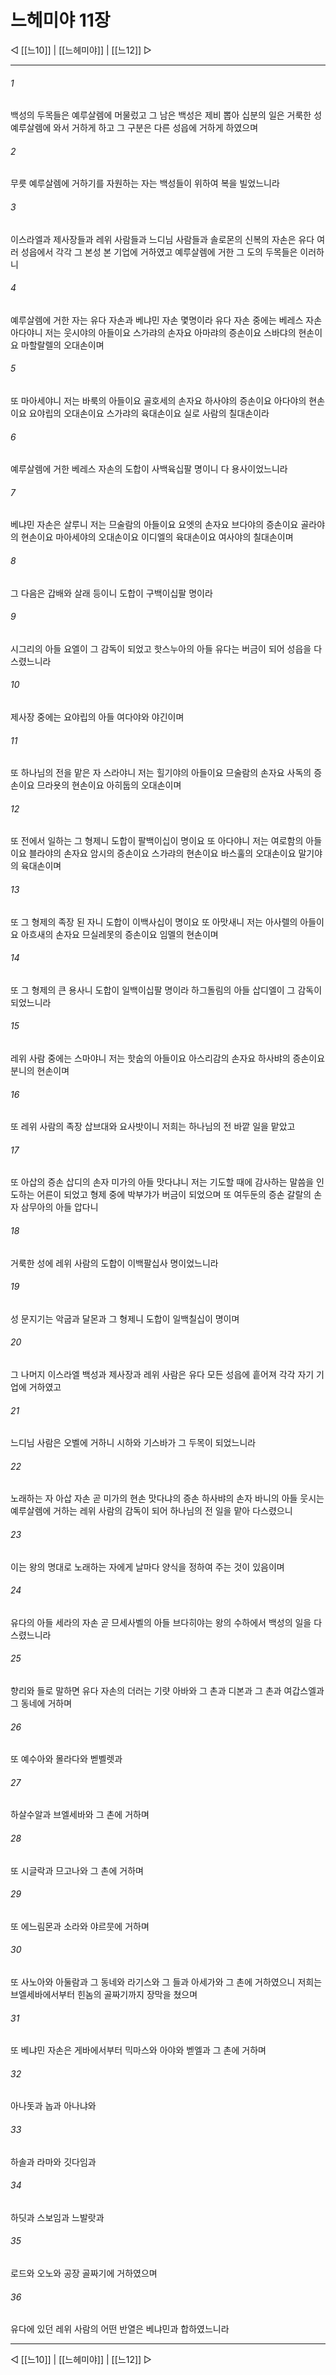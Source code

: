 # 느헤미야 11장

◁ [[느10]] | [[느헤미야]] | [[느12]] ▷
***

###### 1
백성의 두목들은 예루살렘에 머물렀고 그 남은 백성은 제비 뽑아 십분의 일은 거룩한 성 예루살렘에 와서 거하게 하고 그 구분은 다른 성읍에 거하게 하였으며

###### 2
무릇 예루살렘에 거하기를 자원하는 자는 백성들이 위하여 복을 빌었느니라

###### 3
이스라엘과 제사장들과 레위 사람들과 느디님 사람들과 솔로몬의 신복의 자손은 유다 여러 성읍에서 각각 그 본성 본 기업에 거하였고 예루살렘에 거한 그 도의 두목들은 이러하니

###### 4
예루살렘에 거한 자는 유다 자손과 베냐민 자손 몇명이라 유다 자손 중에는 베레스 자손 아다야니 저는 웃시야의 아들이요 스가랴의 손자요 아마랴의 증손이요 스바댜의 현손이요 마할랄렐의 오대손이며

###### 5
또 마아세야니 저는 바룩의 아들이요 골호세의 손자요 하사야의 증손이요 아다야의 현손이요 요야립의 오대손이요 스가랴의 육대손이요 실로 사람의 칠대손이라

###### 6
예루살렘에 거한 베레스 자손의 도합이 사백육십팔 명이니 다 용사이었느니라

###### 7
베냐민 자손은 살루니 저는 므술람의 아들이요 요엣의 손자요 브다야의 증손이요 골라야의 현손이요 마아세야의 오대손이요 이디엘의 육대손이요 여사야의 칠대손이며

###### 8
그 다음은 갑배와 살래 등이니 도합이 구백이십팔 명이라

###### 9
시그리의 아들 요엘이 그 감독이 되었고 핫스누아의 아들 유다는 버금이 되어 성읍을 다스렸느니라

###### 10
제사장 중에는 요야립의 아들 여다야와 야긴이며

###### 11
또 하나님의 전을 맡은 자 스라야니 저는 힐기야의 아들이요 므술람의 손자요 사독의 증손이요 므라욧의 현손이요 아히둡의 오대손이며

###### 12
또 전에서 일하는 그 형제니 도합이 팔백이십이 명이요 또 아다야니 저는 여로함의 아들이요 블라야의 손자요 암시의 증손이요 스가랴의 현손이요 바스훌의 오대손이요 말기야의 육대손이며

###### 13
또 그 형제의 족장 된 자니 도합이 이백사십이 명이요 또 아맛새니 저는 아사렐의 아들이요 아흐새의 손자요 므실레못의 증손이요 임멜의 현손이며

###### 14
또 그 형제의 큰 용사니 도합이 일백이십팔 명이라 하그돌림의 아들 삽디엘이 그 감독이 되었느니라

###### 15
레위 사람 중에는 스마야니 저는 핫숩의 아들이요 아스리감의 손자요 하사뱌의 증손이요 분니의 현손이며

###### 16
또 레위 사람의 족장 삽브대와 요사밧이니 저희는 하나님의 전 바깥 일을 맡았고

###### 17
또 아삽의 증손 삽디의 손자 미가의 아들 맛다냐니 저는 기도할 때에 감사하는 말씀을 인도하는 어른이 되었고 형제 중에 박부갸가 버금이 되었으며 또 여두둔의 증손 갈랄의 손자 삼무아의 아들 압다니

###### 18
거룩한 성에 레위 사람의 도합이 이백팔십사 명이었느니라

###### 19
성 문지기는 악굽과 달몬과 그 형제니 도합이 일백칠십이 명이며

###### 20
그 나머지 이스라엘 백성과 제사장과 레위 사람은 유다 모든 성읍에 흩어져 각각 자기 기업에 거하였고

###### 21
느디님 사람은 오벨에 거하니 시하와 기스바가 그 두목이 되었느니라

###### 22
노래하는 자 아삽 자손 곧 미가의 현손 맛다냐의 증손 하사뱌의 손자 바니의 아들 웃시는 예루살렘에 거하는 레위 사람의 감독이 되어 하나님의 전 일을 맡아 다스렸으니

###### 23
이는 왕의 명대로 노래하는 자에게 날마다 양식을 정하여 주는 것이 있음이며

###### 24
유다의 아들 세라의 자손 곧 므세사벨의 아들 브다히야는 왕의 수하에서 백성의 일을 다스렸느니라

###### 25
향리와 들로 말하면 유다 자손의 더러는 기럇 아바와 그 촌과 디본과 그 촌과 여갑스엘과 그 동네에 거하며

###### 26
또 예수아와 몰라다와 벧벨렛과

###### 27
하살수알과 브엘세바와 그 촌에 거하며

###### 28
또 시글락과 므고나와 그 촌에 거하며

###### 29
또 에느림몬과 소라와 야르뭇에 거하며

###### 30
또 사노아와 아둘람과 그 동네와 라기스와 그 들과 아세가와 그 촌에 거하였으니 저희는 브엘세바에서부터 힌놈의 골짜기까지 장막을 쳤으며

###### 31
또 베냐민 자손은 게바에서부터 믹마스와 아야와 벧엘과 그 촌에 거하며

###### 32
아나돗과 놉과 아나냐와

###### 33
하솔과 라마와 깃다임과

###### 34
하딧과 스보임과 느발랏과

###### 35
로드와 오노와 공장 골짜기에 거하였으며

###### 36
유다에 있던 레위 사람의 어떤 반열은 베냐민과 합하였느니라

***
◁ [[느10]] | [[느헤미야]] | [[느12]] ▷